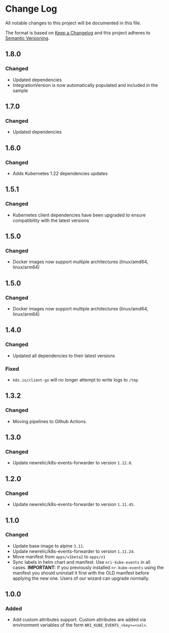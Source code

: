 # Change Log

All notable changes to this project will be documented in this file.

The format is based on [Keep a Changelog](http://keepachangelog.com/)
and this project adheres to [Semantic Versioning](http://semver.org/).

## 1.8.0
### Changed

- Updated dependencies
- IntegrationVersion is now automatically populated and included in the sample

## 1.7.0
### Changed

- Updated dependencies

## 1.6.0
### Changed

- Adds Kubernetes 1.22 dependencies updates

## 1.5.1
### Changed

- Kubernetes client dependencies have been upgraded to ensure compatibility with the latest versions

## 1.5.0
### Changed
- Docker images now support multiple architectures (linux/amd64, linux/arm64)

## 1.5.0
### Changed
- Docker images now support multiple architectures (linux/amd64, linux/arm64)

## 1.4.0
### Changed
- Updated all dependencies to their latest versions

### Fixed
- `k8s.io/client-go` will no longer attempt to write logs to `/tmp`

## 1.3.2
### Changed
- Moving pipelines to Github Actions.

## 1.3.0
### Changed
- Update newrelic/k8s-events-forwarder to version `1.12.0`.

## 1.2.0
### Changed
- Update newrelic/k8s-events-forwarder to version `1.11.45`.

## 1.1.0
### Changed
- Update base image to alpine `3.11`.
- Update newrelic/k8s-events-forwarder to version `1.11.24`.
- Move manifest from `apps/v1beta2` to `apps/v1`
- Sync labels in helm chart and manifest. Use `nri-kube-events` in all cases.
  **IMPORTANT:** If you previously installed `nr-kube-events` using the manifest you should uninstall it first with the OLD manifest before applying the new one. Users of our wizard can upgrade normally.

## 1.0.0
### Added
- Add custom attributes support. Custom attributes are added via environment
  variables of the form `NRI_KUBE_EVENTS_<key>=<val>`.
